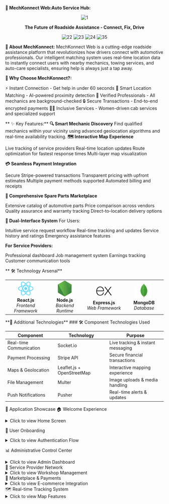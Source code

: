 **🔧 MechKonnect Web:Auto Service Hub:**
<div align="center">

![1](https://github.com/user-attachments/assets/96751231-4ef9-4365-96a4-4240ec3d73b8)

**The Future of Roadside Assistance - Connect, Fix, Drive**


![22](https://github.com/user-attachments/assets/a4cc408b-647b-411c-b542-d1b099291fd6)
![23](https://github.com/user-attachments/assets/3fcb8439-e585-4b8a-b8a3-5d6cef0c72e5)
![24](https://github.com/user-attachments/assets/f11a7f14-ec04-4866-987a-70802ec18f4c)
![35](https://github.com/user-attachments/assets/f30c2a1d-1cc6-4d35-a056-02139e10e0be)

</div>


**🚀 About MechKonnect:**
MechKonnect Web is a cutting-edge roadside assistance platform that revolutionizes how drivers connect with automotive professionals. Our intelligent matching system uses real-time location data to instantly connect users with nearby mechanics, towing services, and auto-care specialists, ensuring help is always just a tap away.

**🎯 Why Choose MechKonnect?:**

⚡ Instant Connection - Get help in under 60 seconds
📍 Smart Location Matching - AI-powered proximity detection
💯 Verified Professionals - All mechanics are background-checked
🔒 Secure Transactions - End-to-end encrypted payments
👩‍🔧 Inclusive Services - Women-driven cab services and specialized support

**
✨ Key Features:**
**🔍 Smart Mechanic Discovery**
Find qualified mechanics within your vicinity using advanced geolocation algorithms and real-time availability tracking.
**🗺️ Interactive Map Experience**

Live tracking of service providers
Real-time location updates
Route optimization for fastest response times
Multi-layer map visualization

**💳 Seamless Payment Integration**

Secure Stripe-powered transactions
Transparent pricing with upfront estimates
Multiple payment methods supported
Automated billing and receipts

**🛒 Comprehensive Spare Parts Marketplace**

Extensive catalog of automotive parts
Price comparison across vendors
Quality assurance and warranty tracking
Direct-to-location delivery options

**🔄 Dual-Interface System**
For Users:

Intuitive service request workflow
Real-time tracking and updates
Service history and ratings
Emergency assistance features

**For Service Providers:**

Professional dashboard
Job management system
Earnings tracking
Customer communication tools

**
🛠️ Technology Arsenal**
<table>
<tr>
<td align="center" width="200px">
<img src="https://raw.githubusercontent.com/devicons/devicon/master/icons/react/react-original.svg" width="50" height="50" alt="React"/>
<br><strong>React.js</strong>
<br><em>Frontend Framework</em>
</td>
<td align="center" width="200px">
<img src="https://raw.githubusercontent.com/devicons/devicon/master/icons/nodejs/nodejs-original.svg" width="50" height="50" alt="Node.js"/>
<br><strong>Node.js</strong>
<br><em>Backend Runtime</em>
</td>
<td align="center" width="200px">
<img src="https://raw.githubusercontent.com/devicons/devicon/master/icons/express/express-original.svg" width="50" height="50" alt="Express"/>
<br><strong>Express.js</strong>
<br><em>Web Framework</em>
</td>
<td align="center" width="200px">
<img src="https://raw.githubusercontent.com/devicons/devicon/master/icons/mongodb/mongodb-original.svg" width="50" height="50" alt="MongoDB"/>
<br><strong>MongoDB</strong>
<br><em>Database</em>
</td>
</tr>
</table>
**🔧 Additional Technologies**
### 🛠️ Component Technologies Used

| **Component**            | **Technology**              | **Purpose**                                |
|--------------------------|-----------------------------|---------------------------------------------|
| Real-time Communication  | Socket.io                   | Live tracking & instant messaging           |
| Payment Processing       | Stripe API                  | Secure financial transactions               |
| Maps & Geolocation       | Leaflet.js + OpenStreetMap  | Interactive mapping experience              |
| File Management          | Multer                      | Image uploads & media handling              |
| Push Notifications       | Pusher                      | Real-time alerts & updates                  |

📸 Application Showcase
🏠 Welcome Experience
<details>
<summary>Click to view Home Screen</summary>
  
![14](https://github.com/user-attachments/assets/0e91704f-51da-4f31-90e9-59e68ffcf9dd)
![13](https://github.com/user-attachments/assets/0f2f0179-8c16-4e10-b055-ca0455a835c5)

Clean, intuitive interface designed for quick access to emergency services
</details>

👤 User Onboarding
<details>
<summary>Click to view Authentication Flow</summary>
Sign Up Process:
  
![2](https://github.com/user-attachments/assets/ae202c71-0881-4b9d-ab6b-4ad290a8fc03)
![3](https://github.com/user-attachments/assets/4ef94457-e8c5-4f8f-8e96-52e99572d16b)

Login Interface:
![4](https://github.com/user-attachments/assets/6b392607-1a2a-4e1a-b8e3-db4ce5dedc6d)

Streamlined authentication with social login options
</details>

📊 Administrative Control Center
<details>
<summary>Click to view Admin Dashboard</summary>

![11](https://github.com/user-attachments/assets/49b92997-8aa6-42c8-aab0-e3432f9a35c2)
![7](https://github.com/user-attachments/assets/21e88e15-2546-484e-9b91-09141d8d1355)
![6](https://github.com/user-attachments/assets/7466defe-6585-4666-9585-492296193c6e)
![5](https://github.com/user-attachments/assets/f99f7e93-c396-4df9-a510-68e827b91382)
![12](https://github.com/user-attachments/assets/07e291ae-f72e-4197-9aa1-de7f71fb400e)


Comprehensive admin tools for platform management and analytics
</details>
🔧 Service Provider Network
<details>
<summary>Click to view Workshop Management</summary>
  
  ![16](https://github.com/user-attachments/assets/e89346f2-897a-4266-83ba-368b18027908)
![15](https://github.com/user-attachments/assets/a7037c76-6efd-4fdb-bb9e-e4218f5f0301)


Professional profiles and service capability management
</details>
🛒 Marketplace & Payments
<details>
<summary>Click to view E-commerce Integration</summary>
  
  ![20](https://github.com/user-attachments/assets/07877618-168a-4704-b249-23c2f61e9743)
![19](https://github.com/user-attachments/assets/fcc4a907-b797-4e30-b703-98b7a15131e6)
![18](https://github.com/user-attachments/assets/aa121e91-4502-407b-b34b-2352b947621e)


Integrated marketplace with secure payment processing
</details>
🗺️ Real-time Tracking System
<details>
<summary>Click to view Map Features</summary>
  
![37](https://github.com/user-attachments/assets/fa2f5f20-6ffc-468e-827a-e79eef5d0950)
![36](https://github.com/user-attachments/assets/db7f4164-3f19-4e2d-80fb-1e61324a8621)
![35](https://github.com/user-attachments/assets/fe141404-b333-4380-ae59-67b28b746a9b)
![27](https://github.com/user-attachments/assets/3955a5d3-2ef6-452e-9572-7220e949cdc0)
![26](https://github.com/user-attachments/assets/63c43956-88a8-4be3-b0ab-5341bb806ecd)
![25](https://github.com/user-attachments/assets/0760bac5-8637-41d4-997d-88c2baf62b74)

Advanced mapping with real-time location tracking and route optimization
</details>






